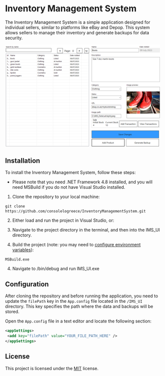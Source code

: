 # Inventory Management System
The Inventory Management System is a simple application designed for individual sellers, similar to platforms like eBay and Depop. This system allows sellers to manage their inventory and generate backups for data security.

![screenshot](pics/ims.png)

## Installation

To install the Inventory Management System, follow these steps:
- Please note that you need .NET Framework 4.8 installed, and you will need MSBuild if you do not have Visual Studio installed.

1. Clone the repository to your local machine:
```command
git clone https://github.com/consolelogreece/InventoryManagementSystem.git
```
2. Either load and run the project in Visual Studio, or: 

3. Navigate to the project directory in the terminal, and then into the IMS_UI directory.

3. Build the project (note: you may need to [configure environment variables](https://softchief.com/2022/06/11/solved-msbuild-is-not-recognized-as-an-internal-or-external-command-operable-program-or-batch-file-while-working-with-pcf/)):
```command
MSBuild.exe
```

4. Navigate to /bin/debug and run IMS_UI.exe


## Configuration
After cloning the repository and before running the application, you need to update the `filePath` key in the `App.config` file located in the `/IMS_UI` directory. This key specifies the path where the data and backups will be stored.

Open the `App.config` file in a text editor and locate the following section:

```xml
<appSettings>
 <add key="filePath" value="YOUR_FILE_PATH_HERE" />
</appSettings>
```

## License
This project is licensed under the [MIT](https://www.mit.edu/~amini/LICENSE.md) license.